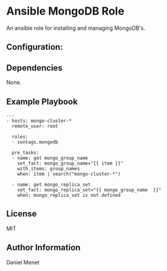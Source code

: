 # Ansible MongoDB Role

An ansible role for installing and managing MongoDB's.


## Configuration:


## Dependencies

None.


## Example Playbook

    ---
    - hosts: mongo-cluster-*
      remote_user: root
    
      roles:
      - sontags.mongodb
    
      pre_tasks:
      - name: get mongo_group_name
        set_fact: mongo_group_name="{{ item }}" 
        with_items: group_names
        when: item | search("mongo-cluster-*")
    
      - name: get mongo_replica_set
        set_fact: mongo_replica_set="{{ mongo_group_name  }}" 
        when: mongo_replica_set is not defined

## License

MIT


## Author Information

Daniel Menet
